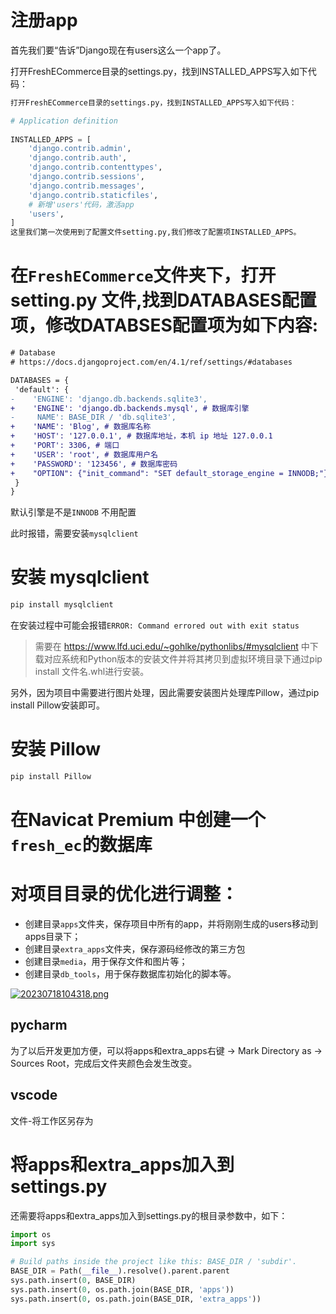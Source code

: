 # 注册app
首先我们要“告诉”Django现在有users这么一个app了。

打开FreshECommerce目录的settings.py，找到INSTALLED_APPS写入如下代码：
```python
打开FreshECommerce目录的settings.py，找到INSTALLED_APPS写入如下代码：

# Application definition
 
INSTALLED_APPS = [
    'django.contrib.admin',
    'django.contrib.auth',
    'django.contrib.contenttypes',
    'django.contrib.sessions',
    'django.contrib.messages',
    'django.contrib.staticfiles',
    # 新增'users'代码，激活app
    'users',
]
这里我们第一次使用到了配置文件setting.py,我们修改了配置项INSTALLED_APPS。
```

# 在`FreshECommerce`文件夹下，打开setting.py 文件,找到DATABASES配置项，修改DATABSES配置项为如下内容:
```diff
# Database
# https://docs.djangoproject.com/en/4.1/ref/settings/#databases

DATABASES = {
 'default': {
-    'ENGINE': 'django.db.backends.sqlite3',
+    'ENGINE': 'django.db.backends.mysql', # 数据库引擎
-     NAME': BASE_DIR / 'db.sqlite3',
+    'NAME': 'Blog', # 数据库名称
+    'HOST': '127.0.0.1', # 数据库地址，本机 ip 地址 127.0.0.1
+    'PORT': 3306, # 端口
+    'USER': 'root', # 数据库用户名
+    'PASSWORD': '123456', # 数据库密码
+    "OPTION": {"init_command": "SET default_storage_engine = INNODB;"},
 }
}
```
默认引擎是不是`INNODB` 不用配置

此时报错，需要安装`mysqlclient`

# 安装 mysqlclient
```sh
pip install mysqlclient
```
在安装过程中可能会报错`ERROR: Command errored out with exit status`
> 需要在 https://www.lfd.uci.edu/~gohlke/pythonlibs/#mysqlclient 中下载对应系统和Python版本的安装文件并将其拷贝到虚拟环境目录下通过pip install 文件名.whl进行安装。

另外，因为项目中需要进行图片处理，因此需要安装图片处理库Pillow，通过pip install Pillow安装即可。

# 安装 Pillow
```sh
pip install Pillow
```

# 在Navicat Premium 中创建一个`fresh_ec`的数据库

# 对项目目录的优化进行调整：
 - 创建目录`apps`文件夹，保存项目中所有的app，并将刚刚生成的users移动到apps目录下；
 - 创建目录`extra_apps`文件夹，保存源码经修改的第三方包
 - 创建目录`media`，用于保存文件和图片等；
 - 创建目录`db_tools`，用于保存数据库初始化的脚本等。

[![20230718104318.png](https://i.postimg.cc/pdS9FRY5/20230718104318.png)](https://postimg.cc/bGQNXX5q)

## pycharm
为了以后开发更加方便，可以将apps和extra_apps右键 → Mark Directory as → Sources Root，完成后文件夹颜色会发生改变。
## vscode
文件-将工作区另存为

# 将apps和extra_apps加入到settings.py
还需要将apps和extra_apps加入到settings.py的根目录参数中，如下：

```python
import os
import sys

# Build paths inside the project like this: BASE_DIR / 'subdir'.
BASE_DIR = Path(__file__).resolve().parent.parent
sys.path.insert(0, BASE_DIR)
sys.path.insert(0, os.path.join(BASE_DIR, 'apps'))
sys.path.insert(0, os.path.join(BASE_DIR, 'extra_apps'))
```